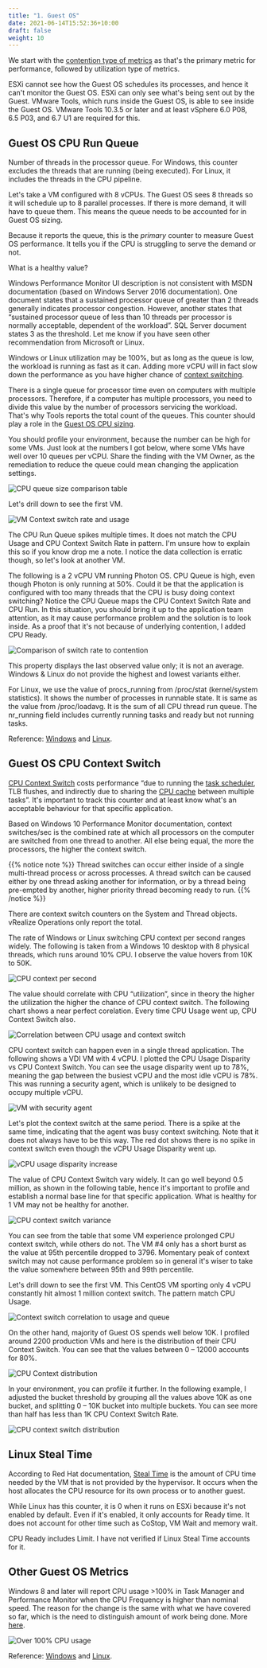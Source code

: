 ```yaml
---
title: "1. Guest OS"
date: 2021-06-14T15:52:36+10:00
draft: false
weight: 10
---
```


We start with the [contention type of metrics](/operations-management/chapter-2-performance-management/1.2.4-contention-vs-utilization/) as that's the primary metric for performance, followed by utilization type of metrics.

ESXi cannot see how the Guest OS schedules its processes, and hence it can't monitor the Guest OS. ESXi can only see what's being sent out by the Guest. VMware Tools, which runs inside the Guest OS, is able to see inside the Guest OS. VMware Tools 10.3.5 or later and at least vSphere 6.0 P08, 6.5 P03, and 6.7 U1 are required for this.

## Guest OS CPU Run Queue

Number of threads in the processor queue. For Windows, this counter excludes the threads that are running (being executed). For Linux, it includes the threads in the CPU pipeline.

Let's take a VM configured with 8 vCPUs. The Guest OS sees 8 threads so it will schedule up to 8 parallel processes. If there is more demand, it will have to queue them. This means the queue needs to be accounted for in Guest OS sizing.

Because it reports the queue, this is the _primary_ counter to measure Guest OS performance. It tells you if the CPU is struggling to serve the demand or not.

What is a healthy value?

Windows Performance Monitor UI description is not consistent with MSDN documentation (based on Windows Server 2016 documentation). One document states that a sustained processor queue of greater than 2 threads generally indicates processor congestion. However, another states that “sustained processor queue of less than 10 threads per processor is normally acceptable, dependent of the workload”. SQL Server document states 3 as the threshold. Let me know if you have seen other recommendation from Microsoft or Linux.

Windows or Linux utilization may be 100%, but as long as the queue is low, the workload is running as fast as it can. Adding more vCPU will in fact slow down the performance as you have higher chance of [context switching](/metrics/chapter-2-cpu-metrics/2.2.1-guest-os/#guest-os-cpu-context-switch).

There is a single queue for processor time even on computers with multiple processors. Therefore, if a computer has multiple processors, you need to divide this value by the number of processors servicing the workload. That's why Tools reports the total count of the queues. This counter should play a role in the [Guest OS CPU sizing](/operations-management/chapter-3-capacity-management/1.3.12-rightsizing/#guest-os-cpu-sizing).

You should profile your environment, because the number can be high for some VMs. Just look at the numbers I got below, where some VMs have well over 10 queues per vCPU. Share the finding with the VM Owner, as the remediation to reduce the queue could mean changing the application settings.

![CPU queue size comparison table](2.2.1-fig-1.png)

Let's drill down to see the first VM.

![VM Context switch rate and usage](2.2.1-fig-2.png)

The CPU Run Queue spikes multiple times. It does not match the CPU Usage and CPU Context Switch Rate in pattern. I'm unsure how to explain this so if you know drop me a note. I notice the data collection is erratic though, so let's look at another VM.

The following is a 2 vCPU VM running Photon OS. CPU Queue is high, even though Photon is only running at 50%. Could it be that the application is configured with too many threads that the CPU is busy doing context switching? Notice the CPU Queue maps the CPU Context Switch Rate and CPU Run. In this situation, you should bring it up to the application team attention, as it may cause performance problem and the solution is to look inside. As a proof that it's not because of underlying contention, I added CPU Ready.

![Comparison of switch rate to contention](2.2.1-fig-3.png)

This property displays the last observed value only; it is not an average. Windows & Linux do not provide the highest and lowest variants either.

For Linux, we use the value of procs_running from /proc/stat (kernel/system statistics). It shows the number of processes in runnable state. It is same as the value from /proc/loadavg. It is the sum of all CPU thread run queue. The nr_running field includes currently running tasks and ready but not running tasks.

Reference: [Windows](https://msdn.microsoft.com/en-us/library/aa394272(v=vs.85).aspx) and [Linux](http://man7.org/linux/man-pages/man5/proc.5.html).

## Guest OS CPU Context Switch

[CPU Context Switch](https://en.wikipedia.org/wiki/Context_switch) costs performance “due to running the [task scheduler](https://en.wikipedia.org/wiki/Scheduling_(computing)), TLB flushes, and indirectly due to sharing the [CPU cache](https://en.wikipedia.org/wiki/CPU_cache) between multiple tasks”. It's important to track this counter and at least know what's an acceptable behaviour for that specific application.

Based on Windows 10 Performance Monitor documentation, context switches/sec is the combined rate at which all processors on the computer are switched from one thread to another. All else being equal, the more the processors, the higher the context switch.

{{% notice note %}}
Thread switches can occur either inside of a single multi-thread process or across processes. A thread switch can be caused either by one thread asking another for information, or by a thread being pre-empted by another, higher priority thread becoming ready to run.
{{% /notice %}}

There are context switch counters on the System and Thread objects. vRealize Operations only report the total.

The rate of Windows or Linux switching CPU context per second ranges widely. The following is taken from a Windows 10 desktop with 8 physical threads, which runs around 10% CPU. I observe the value hovers from 10K to 50K.

![CPU context per second](2.2.1-fig-4.png)

The value should correlate with CPU “utilization”, since in theory the higher the utilization the higher the chance of CPU context switch. The following chart shows a near perfect corelation. Every time CPU Usage went up, CPU Context Switch also.

![Correlation between CPU usage and context switch](2.2.1-fig-5.png)

CPU context switch can happen even in a single thread application. The following shows a VDI VM with 4 vCPU. I plotted the CPU Usage Disparity vs CPU Context Switch. You can see the usage disparity went up to 78%, meaning the gap between the busiest vCPU and the most idle vCPU is 78%. This was running a security agent, which is unlikely to be designed to occupy multiple vCPU.

![VM with security agent](2.2.1-fig-6.png)

Let's plot the context switch at the same period. There is a spike at the same time, indicating that the agent was busy context switching. Note that it does not always have to be this way. The red dot shows there is no spike in context switch even though the vCPU Usage Disparity went up.

![vCPU usage disparity increase](2.2.1-fig-7.png)

The value of CPU Context Switch vary widely. It can go well beyond 0.5 million, as shown in the following table, hence it's important to profile and establish a normal base line for that specific application. What is healthy for 1 VM may not be healthy for another.

![CPU context switch variance](2.2.1-fig-8.png)

You can see from the table that some VM experience prolonged CPU context switch, while others do not. The VM #4 only has a short burst as the value at 95th percentile dropped to 3796. Momentary peak of context switch may not cause performance problem so in general it's wiser to take the value somewhere between 95th and 99th percentile.

Let's drill down to see the first VM. This CentOS VM sporting only 4 vCPU constantly hit almost 1 million context switch. The pattern match CPU Usage.

![Context switch correlation to usage and queue](2.2.1-fig-9.png)

On the other hand, majority of Guest OS spends well below 10K. I profiled around 2200 production VMs and here is the distribution of their CPU Context Switch. You can see that the values between 0 – 12000 accounts for 80%.

![CPU Context distribution](2.2.1-fig-10.png)

In your environment, you can profile it further. In the following example, I adjusted the bucket threshold by grouping all the values above 10K as one bucket, and splitting 0 – 10K bucket into multiple buckets. You can see more than half has less than 1K CPU Context Switch Rate.

![CPU context switch distribution](2.2.1-fig-11.png)

## Linux Steal Time

According to Red Hat documentation, [Steal Time](https://access.redhat.com/documentation/en-us/red_hat_enterprise_linux/7/html/virtualization_deployment_and_administration_guide/sect-kvm_guest_timing_management-steal_time_accounting) is the amount of CPU time needed by the VM that is not provided by the hypervisor. It occurs when the host allocates the CPU resource for its own process or to another guest.

While Linux has this counter, it is 0 when it runs on ESXi because it's not enabled by default. Even if it's enabled, it only accounts for Ready time. It does not account for other time such as CoStop, VM Wait and memory wait.

CPU Ready includes Limit. I have not verified if Linux Steal Time accounts for it.

## Other Guest OS Metrics

Windows 8 and later will report CPU usage >100% in Task Manager and Performance Monitor when the CPU Frequency is higher than nominal speed. The reason for the change is the same with what we have covered so far, which is the need to distinguish amount of work being done. More [here](https://docs.microsoft.com/en-us/troubleshoot/windows-client/performance/cpu-usage-exceeds-100).

![Over 100% CPU usage](2.2.1-fig-12.png)

Reference: [Windows](https://msdn.microsoft.com/en-us/library/aa394279(v=vs.85).aspx) and [Linux](http://man7.org/linux/man-pages/man5/proc.5.html).